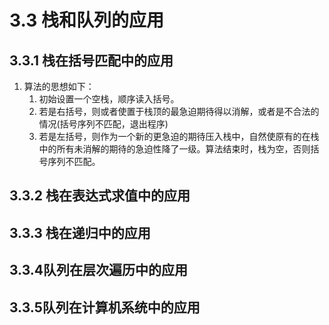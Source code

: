 # 3.3 栈和队列的应用

## 3.3.1 栈在括号匹配中的应用

1. 算法的思想如下：
   1. 初始设置一个空栈，顺序读入括号。
   2. 若是右括号，则或者使置于栈顶的最急迫期待得以消解，或者是不合法的情况(括号序列不匹配，退出程序)
   3. 若是左括号，则作为一个新的更急迫的期待压入栈中，自然使原有的在栈中的所有未消解的期待的急迫性降了一级。算法结束时，栈为空，否则括号序列不匹配。

## 3.3.2 栈在表达式求值中的应用

## 3.3.3 栈在递归中的应用

## 3.3.4队列在层次遍历中的应用

## 3.3.5队列在计算机系统中的应用
